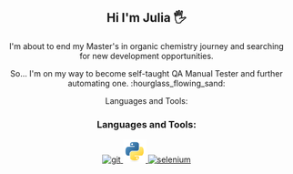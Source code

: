 
## <p align="center"> Hi I'm Julia :raised_hand_with_fingers_splayed: </p>


<p align="center"> I'm about to end my Master's in organic chemistry journey and searching for new development opportunities.

<p align="center"> So... I'm on my way to become self-taught QA Manual Tester and further automating one. :hourglass_flowing_sand: </p>


<p align="center"> Languages and Tools: </p>


<h3 align="center">Languages and Tools:</h3>
<p align="center"> <a href="https://git-scm.com/" target="_blank" rel="noreferrer"> <img src="https://www.vectorlogo.zone/logos/git-scm/git-scm-icon.svg" alt="git" width="40" height="40"/> </a> <a href="https://www.python.org" target="_blank" rel="noreferrer"> <img src="https://raw.githubusercontent.com/devicons/devicon/master/icons/python/python-original.svg" alt="python" width="40" height="40"/> </a> <a href="https://www.selenium.dev" target="_blank" rel="noreferrer"> <img src="https://raw.githubusercontent.com/detain/svg-logos/780f25886640cef088af994181646db2f6b1a3f8/svg/selenium-logo.svg" alt="selenium" width="40" height="40"/> </a> </p>

